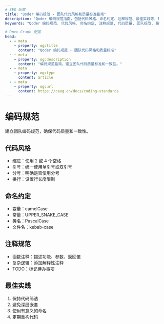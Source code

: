 ```yaml
---
# SEO 配置
title: "Qoder 编码规范 - 团队代码风格和质量标准指南"
description: "Qoder 编码规范指南，包括代码风格、命名约定、注释规范、最佳实践等，帮助团队建立统一的代码质量标准和一致性。"
keywords: "Qoder 编码规范, 代码风格, 命名约定, 注释规范, 代码质量, 团队规范, 最佳实践"

# Open Graph 配置
head:
  - - meta
    - property: og:title
      content: "Qoder 编码规范 - 团队代码风格和质量标准"
  - - meta
    - property: og:description
      content: "编码规范指南，建立团队代码质量标准和一致性。"
  - - meta
    - property: og:type
      content: article
  - - meta
    - property: og:url
      content: https://caug.cn/docs/coding-standards
---
```


# 编码规范

建立团队编码规范，确保代码质量和一致性。

## 代码风格
- 缩进：使用 2 或 4 个空格
- 引号：统一使用单引号或双引号
- 分号：明确是否使用分号
- 换行：设置行长度限制

## 命名约定
- 变量：camelCase
- 常量：UPPER_SNAKE_CASE
- 类名：PascalCase
- 文件名：kebab-case

## 注释规范
- 函数注释：描述功能、参数、返回值
- 复杂逻辑：添加解释性注释
- TODO：标记待办事项

## 最佳实践
1. 保持代码简洁
2. 避免深层嵌套
3. 使用有意义的命名
4. 定期重构代码